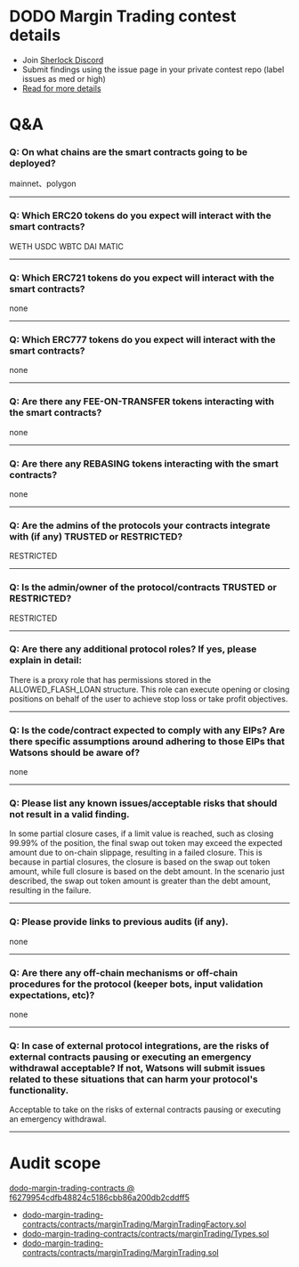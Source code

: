 
# DODO Margin Trading contest details

- Join [Sherlock Discord](https://discord.gg/MABEWyASkp)
- Submit findings using the issue page in your private contest repo (label issues as med or high)
- [Read for more details](https://docs.sherlock.xyz/audits/watsons)

# Q&A

### Q: On what chains are the smart contracts going to be deployed?
mainnet、polygon
___

### Q: Which ERC20 tokens do you expect will interact with the smart contracts? 
WETH USDC WBTC DAI MATIC
___

### Q: Which ERC721 tokens do you expect will interact with the smart contracts? 
none
___

### Q: Which ERC777 tokens do you expect will interact with the smart contracts? 
none
___

### Q: Are there any FEE-ON-TRANSFER tokens interacting with the smart contracts?

none
___

### Q: Are there any REBASING tokens interacting with the smart contracts?

none
___

### Q: Are the admins of the protocols your contracts integrate with (if any) TRUSTED or RESTRICTED?
RESTRICTED
___

### Q: Is the admin/owner of the protocol/contracts TRUSTED or RESTRICTED?
RESTRICTED
___

### Q: Are there any additional protocol roles? If yes, please explain in detail:
There is a proxy role that has permissions stored in the ALLOWED_FLASH_LOAN structure. This role can execute opening or closing positions on behalf of the user to achieve stop loss or take profit objectives.
___

### Q: Is the code/contract expected to comply with any EIPs? Are there specific assumptions around adhering to those EIPs that Watsons should be aware of?
none
___

### Q: Please list any known issues/acceptable risks that should not result in a valid finding.
In some partial closure cases, if a limit value is reached, such as closing 99.99% of the position, the final swap out token may exceed the expected amount due to on-chain slippage, resulting in a failed closure. This is because in partial closures, the closure is based on the swap out token amount, while full closure is based on the debt amount. In the scenario just described, the swap out token amount is greater than the debt amount, resulting in the failure.
___

### Q: Please provide links to previous audits (if any).
none
___

### Q: Are there any off-chain mechanisms or off-chain procedures for the protocol (keeper bots, input validation expectations, etc)?
none
___

### Q: In case of external protocol integrations, are the risks of external contracts pausing or executing an emergency withdrawal acceptable? If not, Watsons will submit issues related to these situations that can harm your protocol's functionality.
Acceptable to take on the risks of external contracts pausing or executing an emergency withdrawal.
___



# Audit scope


[dodo-margin-trading-contracts @ f6279954cdfb48824c5186cbb86a200db2cddff5](https://github.com/DODOEX/dodo-margin-trading-contracts/tree/f6279954cdfb48824c5186cbb86a200db2cddff5)
- [dodo-margin-trading-contracts/contracts/marginTrading/MarginTradingFactory.sol](dodo-margin-trading-contracts/contracts/marginTrading/MarginTradingFactory.sol)
- [dodo-margin-trading-contracts/contracts/marginTrading/Types.sol](dodo-margin-trading-contracts/contracts/marginTrading/Types.sol)
- [dodo-margin-trading-contracts/contracts/marginTrading/MarginTrading.sol](dodo-margin-trading-contracts/contracts/marginTrading/MarginTrading.sol)





